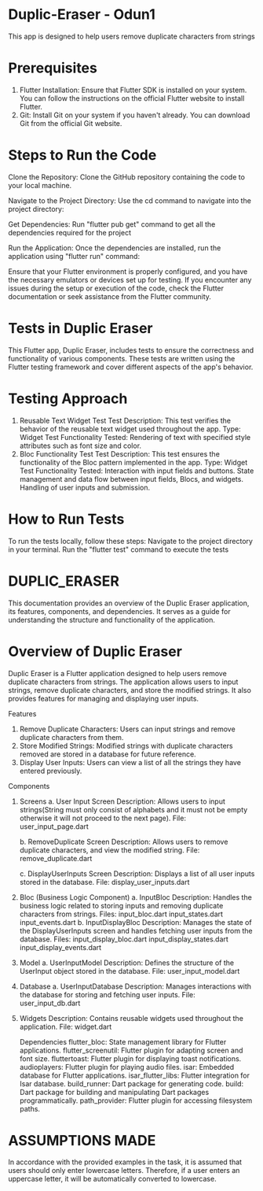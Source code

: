# Duplic-Eraser - Odun1
This app is designed to help users remove duplicate characters from strings


#                                                   Prerequisites
1. Flutter Installation: Ensure that Flutter SDK is installed on your system. You can follow the instructions on the official Flutter website to install Flutter.
2. Git: Install Git on your system if you haven't already. You can download Git from the official Git website.
   
 #                                                Steps to Run the Code
Clone the Repository: Clone the GitHub repository containing the code to your local machine.

Navigate to the Project Directory: Use the cd command to navigate into the project directory:

Get Dependencies: Run "flutter pub get" command to get all the dependencies required for the project

Run the Application: Once the dependencies are installed, run the application using "flutter run" command:



Ensure that your Flutter environment is properly configured, and you have the necessary emulators or devices set up for testing.
If you encounter any issues during the setup or execution of the code, check the Flutter documentation or seek assistance from the Flutter community.


#                                                    Tests in Duplic Eraser

This Flutter app, Duplic Eraser, includes tests to ensure the correctness and functionality of various components. These tests are written using the Flutter testing framework and cover different aspects of the app's behavior.

#                                                     Testing Approach
1. Reusable Text Widget Test
   Test Description: This test verifies the behavior of the reusable text widget used throughout the app.
   Type: Widget Test
   Functionality Tested:
      Rendering of text with specified style attributes such as font size and color.
2. Bloc Functionality Test
   Test Description: This test ensures the functionality of the Bloc pattern implemented in the app.
   Type: Widget Test
   Functionality Tested:
      Interaction with input fields and buttons.
      State management and data flow between input fields, Blocs, and widgets.
      Handling of user inputs and submission.
#                                                      How to Run Tests
To run the tests locally, follow these steps:
Navigate to the project directory in your terminal.
Run the "flutter test" command to execute the tests



#                                                                   DUPLIC_ERASER



This documentation provides an overview of the Duplic Eraser application, its features, components, and
dependencies. It serves as a guide for understanding the structure and functionality of the application.

#                                                             Overview of Duplic Eraser

Duplic Eraser is a Flutter application designed to help users remove duplicate characters from strings. 
The application allows users to input strings, remove duplicate characters, and store the modified strings. 
It also provides features for managing and displaying user inputs.

Features
1. Remove Duplicate Characters: Users can input strings and remove duplicate characters from them.
2. Store Modified Strings: Modified strings with duplicate characters removed are stored in a database for future reference.
3. Display User Inputs: Users can view a list of all the strings they have entered previously.


Components
1. Screens
   a. User Input Screen
   Description: Allows users to input strings(String must only consist of alphabets
   and it must not be empty otherwise it will not proceed to the next page).
   File: user_input_page.dart
 
   b. RemoveDuplicate Screen
   Description: Allows users to remove duplicate characters, and view the modified string.
   File: remove_duplicate.dart


   c. DisplayUserInputs Screen
   Description: Displays a list of all user inputs stored in the database.
   File: display_user_inputs.dart


2. Bloc (Business Logic Component)
   a. InputBloc
     Description: Handles the business logic related to storing inputs and removing duplicate characters from strings.
     Files:
       input_bloc.dart
       input_states.dart
       input_events.dart
   b. InputDisplayBloc
     Description: Manages the state of the DisplayUserInputs screen and handles fetching user inputs from the database.
     Files:
       input_display_bloc.dart
       input_display_states.dart
       input_display_events.dart


3. Model
   a. UserInputModel
     Description: Defines the structure of the UserInput object stored in the database.
     File: user_input_model.dart


4. Database
   a. UserInputDatabase
     Description: Manages interactions with the database for storing and fetching user inputs.
     File: user_input_db.dart


5. Widgets
   Description: Contains reusable widgets used throughout the application.
   File: widget.dart


   Dependencies
   flutter_bloc: State management library for Flutter applications.
   flutter_screenutil: Flutter plugin for adapting screen and font size.
   fluttertoast: Flutter plugin for displaying toast notifications.
   audioplayers: Flutter plugin for playing audio files.
   isar: Embedded database for Flutter applications.
   isar_flutter_libs: Flutter integration for Isar database.
   build_runner: Dart package for generating code.
   build: Dart package for building and manipulating Dart packages programmatically.
   path_provider: Flutter plugin for accessing filesystem paths.




#                                                            ASSUMPTIONS MADE

In accordance with the provided examples in the task, it is assumed that users should only enter lowercase letters. Therefore, if a user enters an uppercase letter, it will be automatically converted to lowercase.
